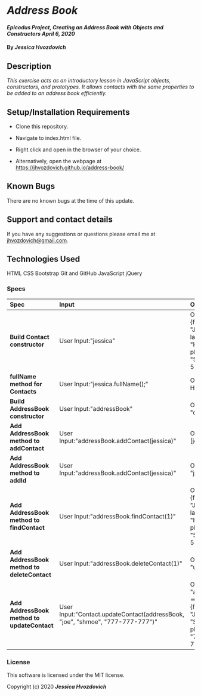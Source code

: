 # _Address Book_

#### _Epicodus Project, Creating an Address Book with Objects and Constructors April 6, 2020_

#### By _**Jessica Hvozdovich**_

## Description

_This exercise acts as an introductory lesson in JavaScript objects, constructors, and prototypes. It allows contacts with the same properties to be added to an address book efficiently._

## Setup/Installation Requirements

* Clone this repository.
* Navigate to index.html file.
* Right click and open in the browser of your choice.

* Alternatively, open the webpage at https://jhvozdovich.github.io/address-book/


## Known Bugs

There are no known bugs at the time of this update.

## Support and contact details

If you have any suggestions or questions please email me at jhvozdovich@gmail.com.

## Technologies Used

HTML
CSS
Bootstrap
Git and GitHub
JavaScript
jQuery

### Specs
| Spec | Input | Output |
| :------------- | :------------- | :------------- |
| **Build Contact constructor** | User Input:"jessica" | Output: "Contact {firstName: "Jessica", lastName: "Hvozdovich", phoneNumber: "555-555-5555"}" |
| **fullName method for Contacts** | User Input:"jessica.fullName();" | Output: "Jessica Hvozdovich" |
| **Build AddressBook constructor** | User Input:"addressBook" | Output: "contacts: []" |
| **Add AddressBook method to addContact** | User Input:"addressBook.addContact(jessica)" | Output: "[jessica]]" |
| **Add AddressBook method to addId** | User Input:"addressBook.addContact(jessica)" | Output: "jessica.id = 1" |
| **Add AddressBook method to findContact** | User Input:"addressBook.findContact(1)" | Output: "Contact {firstName: "Jessica", lastName: "Hvozdovich", phoneNumber: "555-555-5555", id: 1}" |
| **Add AddressBook method to deleteContact** | User Input:"addressBook.deleteContact(1)" | Output: "undefined" |
| **Add AddressBook method to updateContact** | User Input:"Contact.updateContact(addressBook, "joe", "shmoe", "777-777-777")" | Output: "addressBook[1] ==> Contact {firstName: "Joe", lastName: "Shmoe", phoneNumber: "777-777-7777", id: 1}" |

### License

This software is licensed under the MIT license.

Copyright (c) 2020 **_Jessica Hvozdovich_**